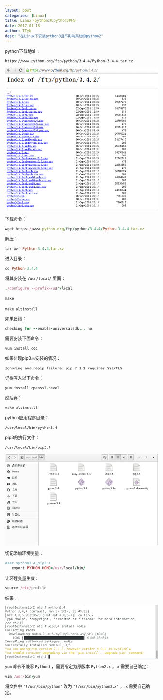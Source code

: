 ```yaml
---
layout: post
categories: [Linux]
title: Linux下python2和python3共存
date: 2017-01-18
author: TTyb
desc: "在Linux下安装python3且不影响系统的python2"
---
```


python下载地址：

`https://www.python.org/ftp/python/3.4.4/Python-3.4.4.tar.xz`


<p style="text-align:center"><img src="/static/postimage/linux/python23/996148-20170118111842734-1275144249.png" class="img-responsive"style="display: block; margin-right: auto; margin-left: auto;"></p>

下载命令：

~~~ruby
wget https://www.python.org/ftp/python/3.4.4/Python-3.4.4.tar.xz
~~~

解压：

~~~ruby
tar xvf Python-3.4.4.tar.xz
~~~

进入目录：

~~~ruby
cd Python-3.4.4
~~~

将其安装在 `/usr/local/` 里面：

~~~ruby
./configure --prefix=/usr/local

make

make altinstall
~~~

如果出错：

~~~ruby
checking for --enable-universalsdk... no
~~~

需要安装下面命令：

~~~ruby
yum install gcc
~~~

如果出现pip3未安装的情况：

`Ignoring ensurepip failure: pip 7.1.2 requires SSL/TLS`

记得写入以下命令：

~~~ruby
yum install openssl-devel
~~~

然后再：

~~~ruby
make altinstall
~~~

python应用程序目录：

`/usr/local/bin/python3.4`

pip3的执行文件：

`/usr/local/bin/pip3.4 `

<p style="text-align:center"><img src="/static/postimage/linux/python23/996148-20170118145915796-428983248.png" class="img-responsive"style="display: block; margin-right: auto; margin-left: auto;"></p>


切记添加环境变量：

~~~ruby
#set python3.4,pip3.4
   export PYTHON_HOME=/usr/local/bin/
~~~

让环境变量生效：

~~~ruby
source /etc/profile
~~~

结果：

<p style="text-align:center"><img src="/static/postimage/linux/python23/996148-20170118150603750-802075189.png" class="img-responsive"style="display: block; margin-right: auto; margin-left: auto;"></p>

`yum` 命令不兼容 `Python3` ，需要指定为原版本 `Python2.x` ， `x` 需要自己确定：

~~~ruby
vim /usr/bin/yum
~~~

将文件中 `"!/usr/bin/python"` 改为 `"!/usr/bin/python2.x"` ， `x` 需要自己确定。
